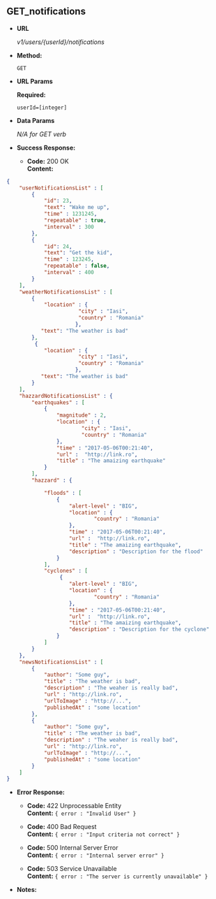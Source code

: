 **GET_notifications**
----
  

* **URL**

  _v1/users/{userId}/notifications_

* **Method:**
  
  `GET` 
  
*  **URL Params**

   **Required:**
 
   `userId=[integer]`


* **Data Params**

  _N/A for GET verb_

* **Success Response:** 

  * **Code:** 200 OK <br />
    **Content:** 
```json
{
    "userNotificationsList" : [
        {
            "id": 23,
            "text": "Wake me up",
            "time" : 1231245,
            "repeatable" : true,
            "interval" : 300
        },
        {
            "id": 24,
            "text": "Get the kid",
            "time" : 123245,
            "repeatable" : false,
            "interval" : 400
        }
    ],
    "weatherNotificationsList" : [
        {
            "location" : {
                       "city" : "Iasi",
                       "country" : "Romania"
                      },
           "text": "The weather is bad"
        },
         {
            "location" : {
                       "city" : "Iasi",
                       "country" : "Romania"
                      },
           "text": "The weather is bad"
        }
    ],
    "hazzardNotificationsList" : {
        "earthquakes" : [
            {
                "magnitude" : 2,
                "location" : {
                        "city" : "Iasi",
                        "country" : "Romania"
                },
                "time" : "2017-05-06T00:21:40",
                "url" :  "http://link.ro",
                "title" : "The amaizing earthquake"
            }
        ],
        "hazzard" : {

            "floods" : [
                {
                    "alert-level" : "BIG",
                    "location" : {
                            "country" : "Romania"
                    },
                    "time" : "2017-05-06T00:21:40",
                    "url" :  "http://link.ro",
                    "title" : "The amaizing earthquake",
                    "description" : "Description for the flood"
                }
            ],
            "cyclones" : [
                 {
                    "alert-level" : "BIG",
                    "location" : {
                            "country" : "Romania"
                    },
                    "time" : "2017-05-06T00:21:40",
                    "url" :  "http://link.ro",
                    "title" : "The amaizing earthquake",
                    "description" : "Description for the cyclone"
                }
            ]
        }
    },
    "newsNotificationsList" : [
        {
            "author": "Some guy",
            "title" : "The weather is bad",
            "description" : "The weaher is really bad",
            "url" : "http://link.ro",
            "urlToImage" : "http://...",
            "publishedAt" : "some location"
        },
        {
            "author": "Some guy",
            "title" : "The weather is bad",
            "description" : "The weaher is really bad",
            "url" : "http://link.ro",
            "urlToImage" : "http://...",
            "publishedAt" : "some location"
        }
    ]   
}
```
 
* **Error Response:**

  * **Code:** 422 Unprocessable Entity <br />
    **Content:** `{ error : "Invalid User" }`

  * **Code:** 400 Bad Request <br />
    **Content:** `{ error : "Input criteria not correct" }`

  * **Code:** 500 Internal Server Error <br />
    **Content:** `{ error : "Internal server error" }`

  * **Code:** 503 Service Unavailable <br />
    **Content:** `{ error : "The server is currently unavailable" }`

* **Notes:**

 
